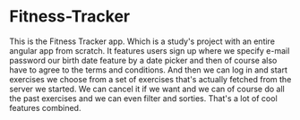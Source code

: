 # Fitness-Tracker
This is the Fitness Tracker app. Which is a study's project with an entire angular app from scratch. It features users sign up where we specify e-mail password our birth date feature by a date picker and then of course also have to agree to the terms and conditions. And then we can log in and start exercises we choose from a set of exercises that's actually fetched from the server we started. We can cancel it if we want and we can of course do all the past exercises and we can even filter and sorties. That's a lot of cool features combined.
